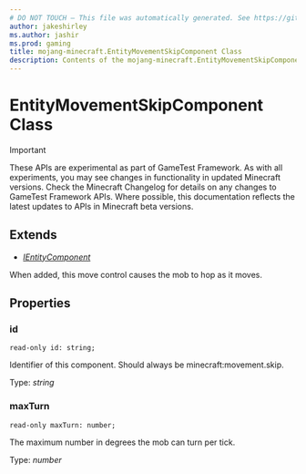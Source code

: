 ```yaml
---
# DO NOT TOUCH — This file was automatically generated. See https://github.com/Mojang/MinecraftScriptingApiDocsGenerator to modify descriptions, examples, etc.
author: jakeshirley
ms.author: jashir
ms.prod: gaming
title: mojang-minecraft.EntityMovementSkipComponent Class
description: Contents of the mojang-minecraft.EntityMovementSkipComponent class.
---
```

# EntityMovementSkipComponent Class
>[!IMPORTANT]
>These APIs are experimental as part of GameTest Framework. As with all experiments, you may see changes in functionality in updated Minecraft versions. Check the Minecraft Changelog for details on any changes to GameTest Framework APIs. Where possible, this documentation reflects the latest updates to APIs in Minecraft beta versions.

## Extends
- [*IEntityComponent*](IEntityComponent.md)

When added, this move control causes the mob to hop as it moves.

## Properties
### **id**
`read-only id: string;`

Identifier of this component. Should always be minecraft:movement.skip.

Type: *string*


### **maxTurn**
`read-only maxTurn: number;`

The maximum number in degrees the mob can turn per tick.

Type: *number*


